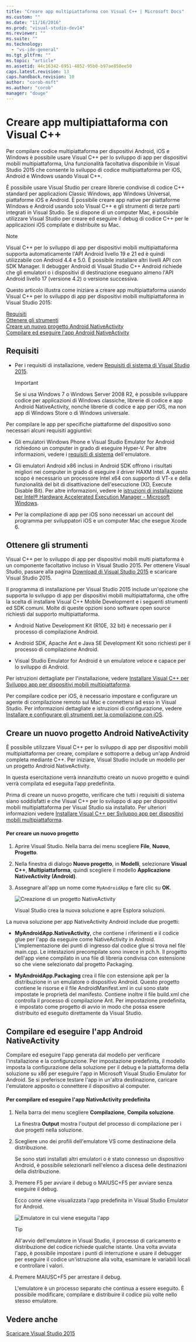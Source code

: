 ```yaml
---
title: "Creare app multipiattaforma con Visual C++ | Microsoft Docs"
ms.custom: ""
ms.date: "11/16/2016"
ms.prod: "visual-studio-dev14"
ms.reviewer: ""
ms.suite: ""
ms.technology: 
  - "vs-ide-general"
ms.tgt_pltfrm: ""
ms.topic: "article"
ms.assetid: 44c16342-6951-4852-95b0-b97ae858ee50
caps.latest.revision: 13
caps.handback.revision: 10
author: "corob-msft"
ms.author: "corob"
manager: "douge"
---
```

# Creare app multipiattaforma con Visual C++
Per compilare codice multipiattaforma per dispositivi Android, iOS e Windows è possibile usare Visual C\+\+ per lo sviluppo di app per dispositivi mobili multipiattaforma,  Una funzionalità facoltativa disponibile in Visual Studio 2015 che consente lo sviluppo di codice multipiattaforma per iOS, Android e Windows usando Visual C\+\+.  
  
 È possibile usare Visual Studio per creare librerie condivise di codice C\+\+ standard per applicazioni Classic Windows, app Windows Universal, piattaforme iOS e Android.  È possibile creare app native per piattaforme Windows e Android usando solo Visual C\+\+ e gli strumenti di terze parti integrati in Visual Studio.  Se si dispone di un computer Mac, è possibile utilizzare Visual Studio per creare ed eseguire il debug di codice C\+\+ per le applicazioni iOS compilate e distribuite su Mac.  
  
> [!NOTE]
>  Visual C\+\+ per lo sviluppo di app per dispositivi mobili multipiattaforma supporta automaticamente l'API Android livello 19 e 21 ed è quindi utilizzabile con Android 4.4 e 5.0.  È possibile installare altri livelli API con SDK Manager.  Il debugger Android di Visual Studio C\+\+ Android richiede che gli emulatori o i dispositivi di destinazione eseguano almeno l'API Android livello 17 \(versione 4.2\) o versione successiva.  
  
 Questo articolo illustra come iniziare a creare app multipiattaforma usando Visual C\+\+ per lo sviluppo di app per dispositivi mobili multipiattaforma in Visual Studio 2015:  
  
 [Requisiti](#req)   
 [Ottenere gli strumenti](#GetTools)  
 [Creare un nuovo progetto Android NativeActivity](#Create)  
 [Compilare ed eseguire l'app Android NativeActivity](#BuildHello)  
  
##  <a name="req"></a> Requisiti  
  
-   Per i requisiti di installazione, vedere [Requisiti di sistema di Visual Studio 2015](https://www.visualstudio.com/visual-studio-2015-system-requirements-vs).  
  
    > [!IMPORTANT]
    >  Se si usa Windows 7 o Windows Server 2008 R2, è possibile sviluppare codice per applicazioni di Windows classiche, librerie di codice e app Android NativeActivity, nonché librerie di codice e app per iOS, ma non app di Windows Store o di Windows universale.  
  
 Per compilare le app per specifiche piattaforme del dispositivo sono necessari alcuni requisiti aggiuntivi:  
  
-   Gli emulatori Windows Phone e Visual Studio Emulator for Android richiedono un computer in grado di eseguire Hyper\-V.  Per altre informazioni, vedere i [requisiti di sistema](http://msdn.microsoft.com/it-it/4d5bb438-231a-4cd2-84b7-e9660b0e3baf) dell'emulatore.  
  
-   Gli emulatori Android x86 inclusi in Android SDK offrono i risultati migliori nei computer in grado di eseguire il driver HAXM Intel.  A questo scopo è necessario un processore Intel x64 con supporto di VT\-x e della funzionalità del bit di disattivazione dell'esecuzione \(XD, Execute Disable Bit\).  Per altre informazioni, vedere le [istruzioni di installazione per Intel® Hardware Accelerated Execution Manager \- Microsoft Windows](http://go.microsoft.com/fwlink/p/?LinkId=536385).  
  
-   Per la compilazione di app per iOS sono necessari un account del programma per sviluppatori iOS e un computer Mac che esegue Xcode 6.  
  
##  <a name="GetTools"></a> Ottenere gli strumenti  
 Visual C\+\+ per lo sviluppo di app per dispositivi mobili multi piattaforma è un componente facoltativo incluso in Visual Studio 2015.  Per ottenere Visual Studio, passare alla pagina [Download di Visual Studio 2015](http://go.microsoft.com/fwlink/?linkid=517106) e scaricare Visual Studio 2015.  
  
 Il programma di installazione per Visual Studio 2015 include un'opzione che supporta lo sviluppo di app per dispositivi mobili multipiattaforma,  che  offre la scelta di installare Visual C\+\+ Mobile Development e i seguenti strumenti ed SDK comuni.  Molte di queste opzioni sono software open source richiesti dal supporto multipiattaforma.  
  
-   Android Native Development Kit \(R10E, 32 bit\) è necessario per il processo di compilazione Android.  
  
-   Android SDK, Apache Ant e Java SE Development Kit sono richiesti per il processo di compilazione Android.  
  
-   Visual Studio Emulator for Android è un emulatore veloce e capace per lo sviluppo di Android.  
  
 Per istruzioni dettagliate per l'installazione, vedere [Installare Visual C\+\+ per Sviluppo app per dispositivi mobili multipiattaforma](../cross-platform/install-visual-cpp-for-cross-platform-mobile-development.md).  
  
 Per compilare codice per iOS, è necessario impostare e configurare un agente di compilazione remoto sul Mac e connettersi ad esso in Visual Studio.  Per informazioni dettagliate e istruzioni di configurazione, vedere [Installare e configurare gli strumenti per la compilazione con iOS](../cross-platform/install-and-configure-tools-to-build-using-ios.md).  
  
##  <a name="Create"></a> Creare un nuovo progetto Android NativeActivity  
 È possibile utilizzare Visual C\+\+ per lo sviluppo di app per dispositivi mobili multipiattaforma per creare, compilare e sottoporre a debug un'app Android completa mediante C\+\+.  Per iniziare, Visual Studio include un modello per un progetto Android NativeActivity.  
  
 In questa esercitazione verrà innanzitutto creato un nuovo progetto e quindi verrà compilata ed eseguita l’app predefinita.  
  
 Prima di creare un nuovo progetto, verificare che tutti i requisiti di sistema siano soddisfatti e che Visual C\+\+ per lo sviluppo di app per dispositivi mobili multipiattaforma per Visual Studio sia installato.  Per ulteriori informazioni vedere [Installare Visual C\+\+ per Sviluppo app per dispositivi mobili multipiattaforma](../cross-platform/install-visual-cpp-for-cross-platform-mobile-development.md).  
  
#### Per creare un nuovo progetto  
  
1.  Aprire Visual Studio.  Nella barra dei menu scegliere **File**, **Nuovo**, **Progetto**.  
  
2.  Nella finestra di dialogo **Nuovo progetto**, in **Modelli**, selezionare **Visual C\+\+**, **Multipiattaforma**, quindi scegliere il modello **Applicazione NativeActivity \(Android\)**.  
  
3.  Assegnare all'app un nome come `MyAndroidApp` e fare clic su **OK**.  
  
     ![Creazione di un progetto NativeActivity](../cross-platform/media/cppmdd_newproject.PNG "CppMDD\_NewProject")  
  
     Visual Studio crea la nuova soluzione e apre Esplora soluzioni.  
  
 La nuova soluzione per app NativeActivity Android include due progetti:  
  
-   **MyAndroidApp.NativeActivity**, che contiene i riferimenti e il codice glue per l'app da eseguire come NativeActivity in Android.  L'implementazione dei punti di ingresso dal codice glue si trova nel file main.cpp.  Le intestazioni precompilate sono invece in pch.h.  Il progetto dell'app viene compilato in una file di libreria condivisa con estensione so che viene selezionato dal progetto Packaging.  
  
-   **MyAndroidApp.Packaging** crea il file con estensione apk per la distribuzione in un emulatore o dispositivo Android.  Questo progetto contiene le risorse e il file AndroidManifest.xml in cui sono state impostate le proprietà del manifesto.  Contiene inoltre il file build.xml che controlla il processo di compilazione Ant.  Per impostazione predefinita, è impostato come progetto di avvio in modo che possa essere distribuito ed eseguito direttamente da Visual Studio.  
  
##  <a name="BuildHello"></a> Compilare ed eseguire l'app Android NativeActivity  
 Compilare ed eseguire l'app generata dal modello per verificare l'installazione e la configurazione.  Per impostazione predefinita, il modello imposta la configurazione della soluzione per il debug e la piattaforma della soluzione su x86 per eseguire l'app in Microsoft Visual Studio Emulator for Android.  Se si preferisce testare l'app in un'altra destinazione, caricare l'emulatore apposito o connettere il dispositivo al computer.  
  
#### Per compilare ed eseguire l'app NativeActivity predefinita  
  
1.  Nella barra dei menu scegliere **Compilazione**, **Compila soluzione**.  
  
     La finestra **Output** mostra l'output del processo di compilazione per i due progetti nella soluzione.  
  
2.  Scegliere uno dei profili dell'emulatore VS come destinazione della distribuzione.  
  
     Se sono stati installati altri emulatori o è stato connesso un dispositivo Android, è possibile selezionarli nell'elenco a discesa delle destinazioni della distribuzione.  
  
3.  Premere F5 per avviare il debug o MAIUSC\+F5 per avviare senza eseguire il debug.  
  
     Ecco come viene visualizzata l'app predefinita in Visual Studio Emulator for Android.  
  
     ![Emulatore in cui viene eseguita l'app](~/cross-platform/media/cppmdd_emulator_running_app.PNG "CppMDD\_Emulator\_Running\_App")  
  
    > [!TIP]
    >  All'avvio dell'emulatore in Visual Studio, il processo di caricamento e distribuzione del codice richiede qualche istante.  Una volta avviata l'app, è possibile impostare i punti di interruzione e usare il debugger per eseguire il codice un'istruzione alla volta, esaminare le variabili locali e controllare i valori.  
  
4.  Premere MAIUSC\+F5 per arrestare il debug.  
  
     L'emulatore è un processo separato che continua a essere eseguito.  È possibile modificare, compilare e distribuire il codice più volte nello stesso emulatore.  
  
## Vedere anche  
 [Scaricare Visual Studio 2015](http://go.microsoft.com/fwlink/?linkid=517106)